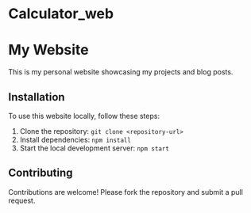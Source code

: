 # Calculator_web
# My Website

This is my personal website showcasing my projects and blog posts.

## Installation

To use this website locally, follow these steps:

1. Clone the repository: `git clone <repository-url>`
2. Install dependencies: `npm install`
3. Start the local development server: `npm start`

## Contributing

Contributions are welcome! Please fork the repository and submit a pull request.
